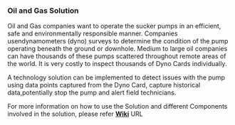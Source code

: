 ### Oil and Gas Solution

   Oil and Gas companies want to operate the sucker pumps in an efficient, safe and environmentally responsible manner. Companies usendynamometers (dyno) surveys to determine the condition of the pump operating beneath the ground or downhole. Medium to large oil companies can have thousands of these pumps scattered throughout remote areas of the world. It is very costly to inspect thousands of Dyno Cards individually.

   A technology solution can be implemented to detect issues with the pump using data points captured from the Dyno Card, capture historical data,potentially stop the pump and alert field technicians.

For more information on how to use the Solution and different Components involved in the solution, please refer **[Wiki](https://github.com/nvtuluva/iot-edge-dynocard/blob/master/dynocards-wiki/Home.md)** URL
